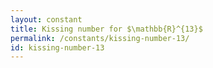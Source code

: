 ```yaml
---
layout: constant
title: Kissing number for $\mathbb{R}^{13}$
permalink: /constants/kissing-number-13/
id: kissing-number-13
---
```

